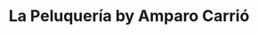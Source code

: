 ---
title: "La Peluquería by Amparo Carrió"
url: /valencia/la-peluqueria-by-amparo-carrio/
shop: Friseur
---